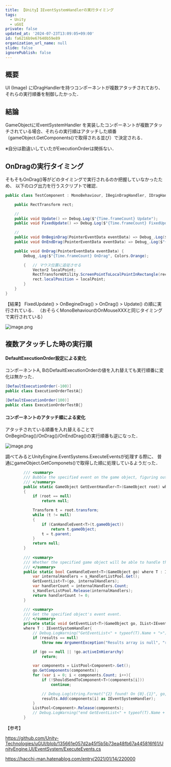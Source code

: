 ```yaml
---
title: 【Unity】IEventSystemHandlerの実行タイミング
tags:
  - Unity
  - uGUI
private: false
updated_at: '2024-07-23T13:09:05+09:00'
id: fa6216b9e67640b59e89
organization_url_name: null
slide: false
ignorePublish: false
---
```


## 概要
UI (Image) にIDragHandlerを持つコンポーネントが複数アタッチされており、それらの実行順番を制御したかった．

## 結論
GameObjectにIEventSystemHandler を実装したコンポーネントが複数アタッチされている場合、それらの実行順はアタッチした順番（gameObject.GetComponents()で取得される並び）で決定される．

※自分は勘違いしていたがExecutionOrderは関係ない．



## OnDragの実行タイミング

そもそもOnDrag()等がどのタイミングで実行されるのか把握していなかったため、
以下のログ出力を行うスクリプトで確認．

```.cs
public class TestComponent : MonoBehaviour, IBeginDragHandler, IDragHandler, IEndDragHandler {

    public RectTransform rect;

    // 
    public void Update() => Debug.Log($"{Time.frameCount} Update");
    public void FixedUpdate() => Debug.Log($"{Time.frameCount} FixedUpdate");

    // 
    public void OnBeginDrag(PointerEventData eventData) => Debug_.Log($"{Time.frameCount} OnBeginDrag", Colors.Red);
    public void OnEndDrag(PointerEventData eventData) => Debug_.Log($"{Time.frameCount} OnEndDrag", Colors.Red);

    public void OnDrag(PointerEventData eventData) {
        Debug_.Log($"{Time.frameCount} OnDrag", Colors.Orange);

        {   // マウス位置に追従させる
            Vector2 localPoint;
            RectTransformUtility.ScreenPointToLocalPointInRectangle(rect.parent as RectTransform, eventData.position, eventData.pressEventCamera, out localPoint);
            rect.localPosition = localPoint;
        }
    }
}
```

【結果】
FixedUpdate() > OnBegineDrag() > OnDrag() > Update() の順に実行されている．
（おそらくMonoBehaviourのOnMouseXXXと同じタイミングで実行されている）

![image.png](https://qiita-image-store.s3.ap-northeast-1.amazonaws.com/0/1596227/367835c3-113e-c5ca-fd69-1eadcfe7bb90.png)

## 複数アタッチした時の実行順


#### DefaultExecutionOrder設定による変化
コンポーネントA, BのDefaultExecutionOrderの値を入れ替えても実行順番に変化は無かった．

```.cs
[DefaultExecutionOrder(-100)]
public class ExecutionOrderTestA{}

[DefaultExecutionOrder(100)]
public class ExecutionOrderTestB{}
```

#### コンポーネントのアタッチ順による変化

アタッチされている順番を入れ替えることでOnBeginDrag()/OnDrag()/OnEndDrag()の実行順番も逆になった． 

![image.png](https://qiita-image-store.s3.ap-northeast-1.amazonaws.com/0/1596227/c50cb5c9-5ea5-cfd4-c91f-91e92edad3e2.png)


調べてみるとUnityEngine.EventSystems.ExecuteEventsが処理する際に、
普通にgameObject.GetComponets()で取得した順に処理しているようだった．

```ExecuteEvents.cs
        /// <summary>
        /// Bubble the specified event on the game object, figuring out which object will actually receive the event.
        /// </summary>
        public static GameObject GetEventHandler<T>(GameObject root) where T : IEventSystemHandler
        {
            if (root == null)
                return null;

            Transform t = root.transform;
            while (t != null)
            {
                if (CanHandleEvent<T>(t.gameObject))
                    return t.gameObject;
                t = t.parent;
            }
            return null;
        }
        
        /// <summary>
        /// Whether the specified game object will be able to handle the specified event.
        /// </summary>
        public static bool CanHandleEvent<T>(GameObject go) where T : IEventSystemHandler{
            var internalHandlers = s_HandlerListPool.Get();
            GetEventList<T>(go, internalHandlers);
            var handlerCount = internalHandlers.Count;
            s_HandlerListPool.Release(internalHandlers);
            return handlerCount != 0;
        }

        /// <summary>
        /// Get the specified object's event event.
        /// </summary>
        private static void GetEventList<T>(GameObject go, IList<IEventSystemHandler> results) 
        where T : IEventSystemHandler{
            // Debug.LogWarning("GetEventList<" + typeof(T).Name + ">");
            if (results == null)
                throw new ArgumentException("Results array is null", "results");

            if (go == null || !go.activeInHierarchy)
                return;

            var components = ListPool<Component>.Get();
            go.GetComponents(components);
            for (var i = 0; i < components.Count; i++){
                if (!ShouldSendToComponent<T>(components[i]))
                    continue;

                // Debug.Log(string.Format("{2} found! On {0}.{1}", go, s_GetComponentsScratch[i].GetType(), typeof(T)));
                results.Add(components[i] as IEventSystemHandler);
            }
            ListPool<Component>.Release(components);
            // Debug.LogWarning("end GetEventList<" + typeof(T).Name + ">");
        }

```

【参考】

https://github.com/Unity-Technologies/uGUI/blob/135661e057d2a45f5b5b73ea48fb67a445816f61/UnityEngine.UI/EventSystem/ExecuteEvents.cs

https://hacchi-man.hatenablog.com/entry/2021/01/14/220000 
